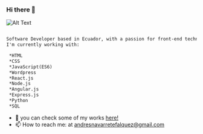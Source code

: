 ### Hi there 👋
 ![Alt Text](https://media.giphy.com/media/scZPhLqaVOM1qG4lT9/giphy.gif)


```diff

Software Developer based in Ecuador, with a passion for front-end technologies.
I'm currently working with:

 *HTML
 *CSS
 *JavaScript(ES6)
 *Wordpress
 *React.js
 *Node.js
 *Angular.js
 *Express.js
 *Python
 *SQL
```


- 💬 you can check some of my works [here!](https://andresdev.persona.co/)
- 📫 How to reach me: at andresnavarretefalquez@gmail.com
